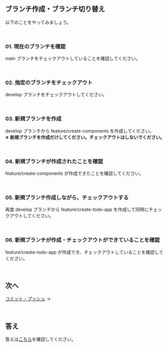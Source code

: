 ## ブランチ作成・ブランチ切り替え

以下のことをやってみましょう。

<br>

### 01. 現在のブランチを確認

main ブランチをチェックアウトしていることを確認してください。

<br>

### 02. 指定のブランチをチェックアウト

develop ブランチをチェックアウトしてください。

<br>

### 03. 新規ブランチを作成

develop ブランチから feature/create-components を作成してください。  
**※ 新規ブランチを作成だけしてください。チェックアウトはしないでください。**

<br>

### 04. 新規ブランチが作成されたことを確認

feature/create-components が作成できたことを確認してください。

<br>

### 05. 新規ブランチ作成しながら、チェックアウトする

再度 develop ブランチから feature/create-todo-app を作成して同時にチェックアウトしてください。

<br>

### 06. 新規ブランチが作成・チェックアウトができていることを確認

feature/create-todo-app が作成でき、チェックアウトしていることを確認してください。

<br>

## 次へ

[コミット・プッシュ](/public/docs/Workbook/practice/step02/index.md) →

<br>

## 答え

答えは[こちら](/public/docs/Workbook/answer/step01/index.md)を確認してください。
